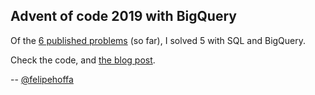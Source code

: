 Advent of code 2019 with BigQuery
---

Of the [6 published problems](https://adventofcode.com/2019/) (so far), I solved 5 with SQL and BigQuery.

Check the code, and [the blog post](https://medium.com/@hoffa/advent-of-code-sql-bigquery-31e6a04964d4).


-- [@felipehoffa](https://twitter.com/felipehoffa)
